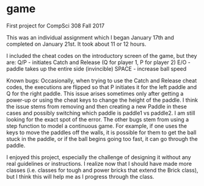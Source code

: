 game
====

First project for CompSci 308 Fall 2017

This was an individual assignment which I began January 17th and completed on January 21st. It took about 11 or 12 hours.

I included the cheat codes on the introductory screen of the game, but they are:
Q/P - initiates Catch and Release (Q for player 1, P for player 2)
E/O - paddle takes up the entire side (invincible)
SPACE - increase ball speed

Known bugs:
Occasionally, when trying to use the Catch and Release cheat codes, the executions are flipped so that P initiates it for the left paddle
and Q for the right paddle. This issue arises sometimes only after getting a power-up or using the cheat keys to change the height of the paddle.
I think the issue stems from removing and then creating a new Paddle in these cases and possibly switching which paddle is paddle1 vs paddle2. I am still looking for the exact spot of the error. The other bugs stem from using a step function to model a continuous game. For example, if one uses the keys to move the paddles off the walls, it is possible for them to get the ball stuck in the paddle, or if the ball begins going too fast, it can go through the paddle.

I enjoyed this project, especially the challenge of designing it without any real guidelines or instructions. I realize now that I should have made more classes (i.e. classes for tough and power bricks that extend the Brick class), but I think this will help me as I progress through the class. 
